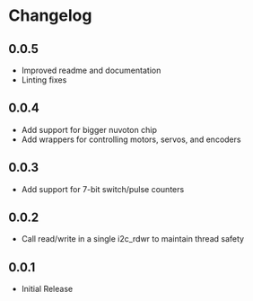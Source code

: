 # Changelog

0.0.5
-----

* Improved readme and documentation
* Linting fixes

0.0.4
-----

* Add support for bigger nuvoton chip
* Add wrappers for controlling motors, servos, and encoders

0.0.3
-----

* Add support for 7-bit switch/pulse counters

0.0.2
-----

* Call read/write in a single i2c_rdwr to maintain thread safety

0.0.1
-----

* Initial Release
